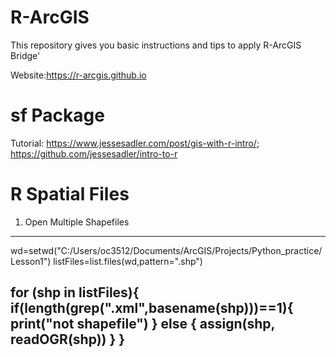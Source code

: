 # R-ArcGIS

This repository gives you basic instructions and tips to apply R-ArcGIS Bridge'

Website:https://r-arcgis.github.io

# sf Package
Tutorial: https://www.jessesadler.com/post/gis-with-r-intro/; https://github.com/jessesadler/intro-to-r

# R Spatial Files
1. Open Multiple Shapefiles
------------------
  wd=setwd("C:/Users/oc3512/Documents/ArcGIS/Projects/Python_practice/Lesson1")
  listFiles=list.files(wd,pattern=".shp")

  for (shp in listFiles){
    if(length(grep(".xml",basename(shp)))==1){
      print("not shapefile")
    } else {
      assign(shp, readOGR(shp))
    }
        }
------------------

